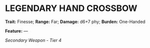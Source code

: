 # LEGENDARY HAND CROSSBOW

**Trait:** Finesse; **Range:** Far; **Damage:** d6+7 phy; **Burden:** One-Handed

**Feature:** —

*Secondary Weapon - Tier 4*
